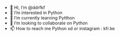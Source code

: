 - 👋 Hi, I’m @ddrfkf
- 👀 I’m interested in Python
- 🌱 I’m currently learning Pytthon
- 💞️ I’m looking to collaborate on Python
- 📫 How to reach me Python xd or instagram : kfr.ke

<!---
ddrfkf/ddrfkf is a ✨ special ✨ repository because its `README.md` (this file) appears on your GitHub profile.
You can click the Preview link to take a look at your changes.
--->
